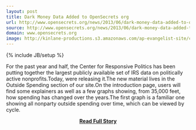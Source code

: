 ```yaml
---
layout: post
title: Dark Money Data Added to OpenSecrets org
url: http://www.opensecrets.org/news/2013/06/dark-money-data-added-to-opensecretsorg.html
source: http://www.opensecrets.org/news/2013/06/dark-money-data-added-to-opensecretsorg.html
domain: www.opensecrets.org
image: http://kinlane-productions.s3.amazonaws.com/ap-evangelist-site/curated/screenshots/9517_www_opensecrets_org.png
---
```

{% include JB/setup %}<p>For the past year and half, the Center for Responsive Politics has been putting together the largest publicly available set of IRS data on politically active nonprofits.Today, were releasing it.The new material lives in the Outside Spending section of our site.On the introduction page, users will find some explainers as well as a few graphs showing, from 35,000 feet, how spending has changed over the years.The first graph is a familiar one showing all nonparty outside spending over time, which can be viewed by cycle.</p>
<center><p><a href="http://www.opensecrets.org/news/2013/06/dark-money-data-added-to-opensecretsorg.html" style='padding:25px; font-sze:18px; font-weight: bold;'>Read Full Story</a></p></center>
